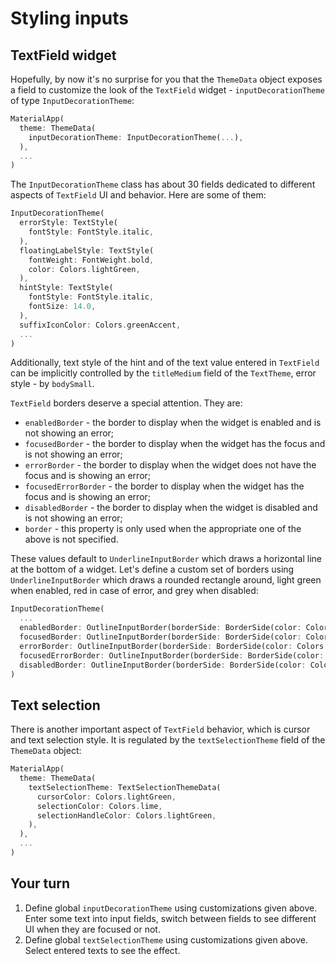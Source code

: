 # Styling inputs

## TextField widget

Hopefully, by now it's no surprise for you that the `ThemeData` object exposes a field to customize the look of the `TextField` widget - `inputDecorationTheme` of type `InputDecorationTheme`:

```dart
MaterialApp(
  theme: ThemeData(
    inputDecorationTheme: InputDecorationTheme(...),
  ),
  ...
)
```

The `InputDecorationTheme` class has about 30 fields dedicated to different aspects of `TextField` UI and behavior. Here are some of them:

```dart
InputDecorationTheme(
  errorStyle: TextStyle(
    fontStyle: FontStyle.italic,
  ),
  floatingLabelStyle: TextStyle(
    fontWeight: FontWeight.bold,
    color: Colors.lightGreen,
  ),
  hintStyle: TextStyle(
    fontStyle: FontStyle.italic,
    fontSize: 14.0,
  ),
  suffixIconColor: Colors.greenAccent,
  ...
)
```

Additionally, text style of the hint and of the text value entered in `TextField` can be implicitly controlled by the `titleMedium` field of the `TextTheme`, error style - by `bodySmall`.

`TextField` borders deserve a special attention. They are:

* `enabledBorder` - the border to display when the widget is enabled and is not showing an error;
* `focusedBorder` - the border to display when the widget has the focus and is not showing an error;
* `errorBorder` - the border to display when the widget does not have the focus and is showing an error;
* `focusedErrorBorder` - the border to display when the widget has the focus and is showing an error;
* `disabledBorder` - the border to display when the widget is disabled and is not showing an error;
* `border` - this property is only used when the appropriate one of the above is not specified.

These values default to `UnderlineInputBorder` which draws a horizontal line at the bottom of a widget. Let's define a custom set of borders using `UnderlineInputBorder` which draws a rounded rectangle around, light green when enabled, red in case of error, and grey when disabled:

```dart
InputDecorationTheme(
  ...
  enabledBorder: OutlineInputBorder(borderSide: BorderSide(color: Colors.lightGreen)),
  focusedBorder: OutlineInputBorder(borderSide: BorderSide(color: Colors.lightGreen, width: 2)),
  errorBorder: OutlineInputBorder(borderSide: BorderSide(color: Colors.red)),
  focusedErrorBorder: OutlineInputBorder(borderSide: BorderSide(color: Colors.red, width: 2)),
  disabledBorder: OutlineInputBorder(borderSide: BorderSide(color: Colors.grey)),
)
```

## Text selection

There is another important aspect of `TextField` behavior, which is cursor and text selection style. It is regulated by the `textSelectionTheme` field of the `ThemeData` object:

```dart
MaterialApp(
  theme: ThemeData(
    textSelectionTheme: TextSelectionThemeData(
      cursorColor: Colors.lightGreen,
      selectionColor: Colors.lime,
      selectionHandleColor: Colors.lightGreen,
    ),
  ),
  ...
)
```

## Your turn

1. Define global `inputDecorationTheme` using customizations given above. Enter some text into input fields, switch between fields to see different UI when they are focused or not.
2. Define global `textSelectionTheme` using customizations given above. Select entered texts to see the effect.
